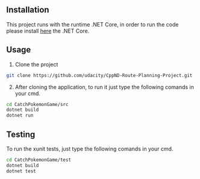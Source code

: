 ## Installation

This project runs with the runtime .NET Core, in order to run the code please install [here](https://dotnet.microsoft.com/download) the .NET Core.

## Usage
1. Clone the project
```bash
git clone https://github.com/udacity/CppND-Route-Planning-Project.git
```
2. After cloning the application, to run it just type the following comands in your cmd.
```bash
cd CatchPokemonGame/src
dotnet build
dotnet run
```

## Testing

To run the xunit tests, just type the following comands in your cmd.

```bash
cd CatchPokemonGame/test
dotnet build
dotnet test
```
